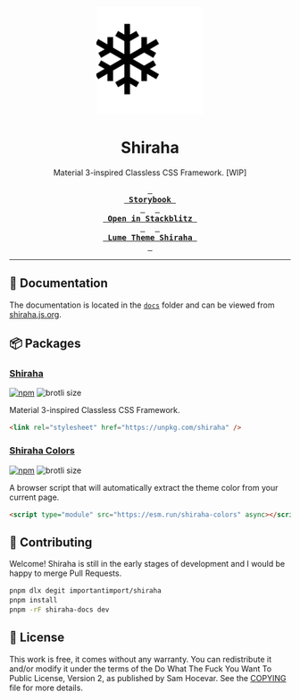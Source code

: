 <div align="center">
<a href="https://github.com/importantimport/shiraha">
<img src="docs/public/favicon.svg" alt="shiraha" width="192px" />
</a>
</div>
<h1 align="center">Shiraha</h1>
<p align="center">Material 3-inspired Classless CSS Framework. [WIP]</p>
<div align="center">

**[<kbd> <br> Storybook <br> </kbd>](https://importantimport.github.io/shiraha)** 
**[<kbd> <br> Open in Stackblitz <br> </kbd>](https://stackblitz.com/github/importantimport/hsno)** 
**[<kbd> <br> Lume Theme Shiraha <br> </kbd>](https://github.com/importantimport/lume_theme_shiraha)**

</div>

---

<!-- ## ✨ Features

### Tight integration with `material-color-utilities` [WIP]

Use the dynamic color scheme from the MCU in the way you like.

### Built for semantic HTML [WIP]

HTML gets better with [semantic elements](https://developer.mozilla.org/en-US/docs/Glossary/Semantics), [microdata](https://developer.mozilla.org/en-US/docs/Web/HTML/Microdata) and [microformats](https://developer.mozilla.org/en-US/docs/Web/HTML/microformats). Shiraha is ready for Machine-readable HTML.

### Compatible with some Rehype plugins [WIP]

Shiraha defaults to setting styles for Rehype plugins like `rehype-pretty-code`, `rehype-autolink-heading`, etc. -->

## 📝 Documentation

The documentation is located in the [`docs`](/docs/) folder and can be viewed from [shiraha.js.org](https://shiraha.js.org).

## 📦️ Packages

### [Shiraha](/packages/shiraha/)

[![npm](https://img.shields.io/npm/v/shiraha)](https://npmjs.com/package/shiraha)
![brotli size](https://img.badgesize.io/https:/unpkg.com/shiraha?compression=brotli)

Material 3-inspired Classless CSS Framework.

```html
<link rel="stylesheet" href="https://unpkg.com/shiraha" />
```

### [Shiraha Colors](/packages/shiraha-colors/)

[![npm](https://img.shields.io/npm/v/shiraha-colors)](https://npmjs.com/package/shiraha-colors)
![brotli size](https://img.badgesize.io/https:/unpkg.com/shiraha-colors?compression=brotli)

A browser script that will automatically extract the theme color from your current page.

```html
<script type="module" src="https://esm.run/shiraha-colors" async></script>
```

## 👥 Contributing

Welcome! Shiraha is still in the early stages of development and I would be happy to merge Pull Requests.

```bash
pnpm dlx degit importantimport/shiraha
pnpm install
pnpm -rF shiraha-docs dev
```

## 📄 License

This work is free, it comes without any warranty. You can redistribute it and/or modify it under the
terms of the Do What The Fuck You Want To Public License, Version 2,
as published by Sam Hocevar. See the [COPYING](COPYING) file for more details.
